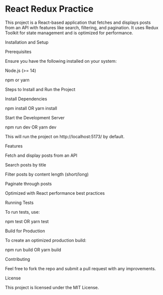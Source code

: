 # React Redux Practice

This project is a React-based application that fetches and displays posts from an API with features like search, filtering, and pagination. It uses Redux Toolkit for state management and is optimized for performance.

Installation and Setup

Prerequisites

Ensure you have the following installed on your system:

Node.js (>= 14)

npm or yarn

Steps to Install and Run the Project

Install Dependencies

npm install
OR
yarn install

Start the Development Server

npm run dev
OR
yarn dev

This will run the project on http://localhost:5173/ by default.

Features

Fetch and display posts from an API

Search posts by title

Filter posts by content length (short/long)

Paginate through posts

Optimized with React performance best practices

Running Tests

To run tests, use:

npm test
OR
yarn test

Build for Production

To create an optimized production build:

npm run build
OR
yarn build

Contributing

Feel free to fork the repo and submit a pull request with any improvements.

License

This project is licensed under the MIT License.

